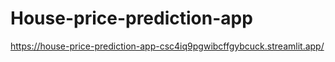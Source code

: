 # House-price-prediction-app
https://house-price-prediction-app-csc4iq9pgwibcffgybcuck.streamlit.app/
